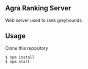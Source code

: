## Agra Ranking Server

Web server used to rank greyhounds.

## Usage

Clone this repository

    $ npm install
    $ npm start

